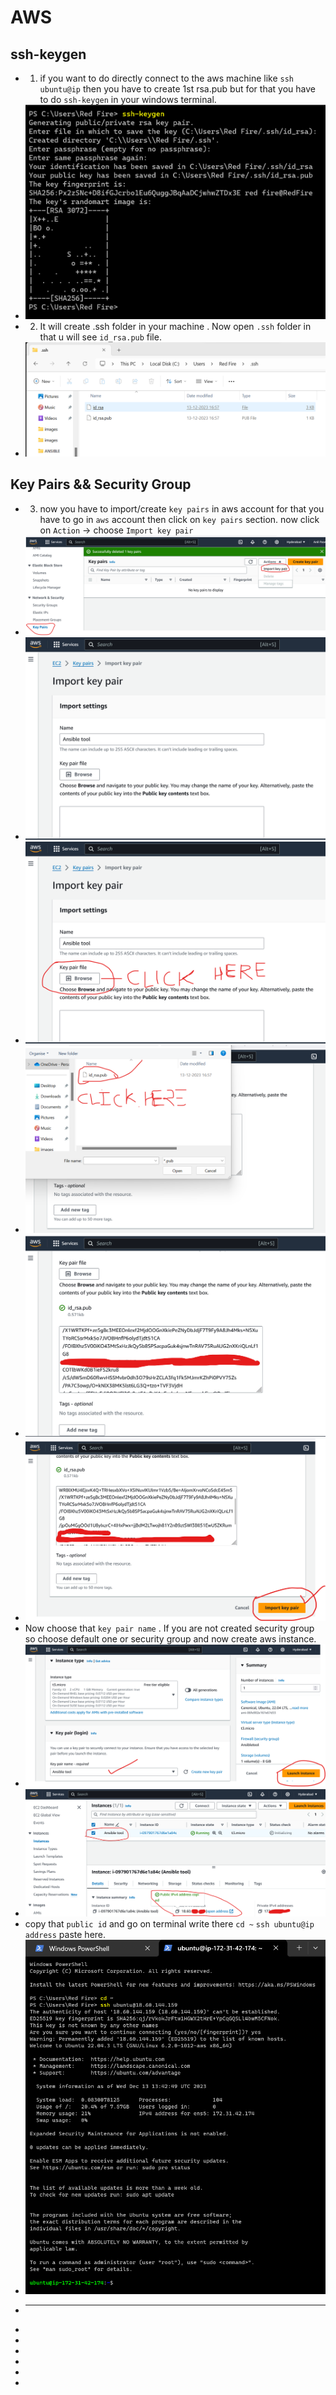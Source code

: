 # AWS     
## ssh-keygen
* 1) if you want to do directly connect to the aws machine like `ssh ubuntu@ip` then you have to create 1st rsa.pub but for that you have to do `ssh-keygen` in your windows terminal.
* ![preview](images/aws1.png)
* 2) It will create .ssh folder in your machine . Now open `.ssh` folder in that u will see `id_rsa.pub` file.
* ![preview](images/aws2.png)
## Key Pairs && Security Group
* 3) now you have to import/create `key pairs` in aws account for that you have to go in  `aws` account then click on `key pairs` section. now click on `Action` -> choose `Import key pair`
* ![preview](images/aws3.png)
* ![preview](images/aws4.png)
* ![preview](images/aws5.png)
* ![preview](images/aws6.png)
* ![preview](images/aws7.png)
* ![preview](images/aws8.png)
* Now choose that `key pair name` . If you are not created security group so choose default one or security group and now create aws instance.
* ![preview](images/aws9.png)
* ![preview](images/aws10.png)
* copy that `public id` and go on terminal write there `cd ~` `ssh ubuntu@ip address` paste here.
* ![preview](images/aws11.png)
* ----------------------------------------------------------------------------------------------------------
* 
*    
*    
* 
* 
* 